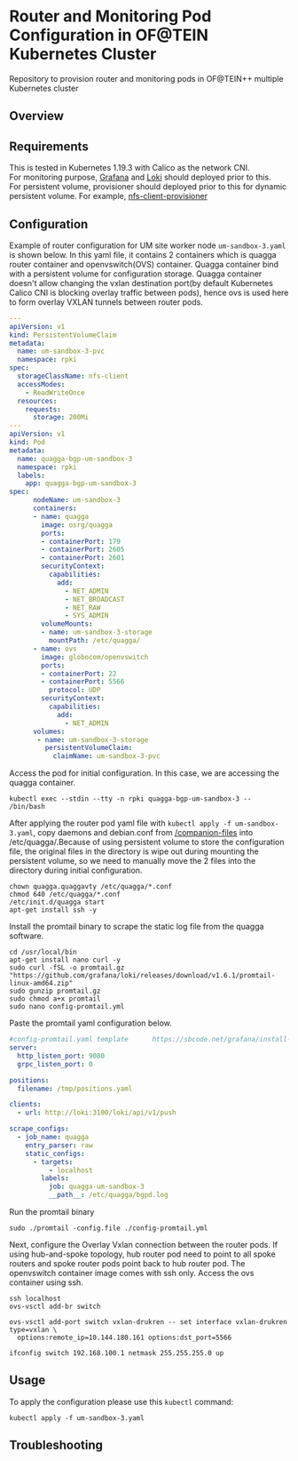 # Router and Monitoring Pod Configuration in OF@TEIN Kubernetes Cluster
Repository to provision router and monitoring pods in OF@TEIN++ multiple Kubernetes cluster

## Overview

## Requirements

This is tested in Kubernetes 1.19.3 with Calico as the network CNI.\
For monitoring purpose, [Grafana](https://github.com/prometheus-community/helm-charts/tree/main/charts/kube-prometheus-stack#configuration) and [Loki](https://grafana.com/docs/loki/latest/installation/helm/) should deployed prior to this.\
For persistent volume, provisioner should deployed prior to this for dynamic persistent volume. For example, [nfs-client-provisioner](https://github.com/helm/charts/tree/master/stable/nfs-client-provisioner)

## Configuration

Example of router configuration for UM site worker node `um-sandbox-3.yaml` is shown below. In this yaml file, it contains 2 containers which is quagga router container and openvswitch(OVS) container. Quagga container bind with a persistent volume for configuration storage. Quagga container doesn't allow changing the vxlan destination port(by default Kubernetes Calico CNI is blocking overlay traffic between pods), hence ovs is used here to form overlay VXLAN tunnels between router pods. 

```yaml
---
apiVersion: v1
kind: PersistentVolumeClaim
metadata:
  name: um-sandbox-3-pvc
  namespace: rpki
spec:
  storageClassName: nfs-client
  accessModes:
    - ReadWriteOnce
  resources:
    requests:
      storage: 200Mi
---
apiVersion: v1
kind: Pod
metadata:
  name: quagga-bgp-um-sandbox-3
  namespace: rpki
  labels:
    app: quagga-bgp-um-sandbox-3
spec:
      nodeName: um-sandbox-3
      containers:
      - name: quagga
        image: osrg/quagga
        ports:
        - containerPort: 179
        - containerPort: 2605
        - containerPort: 2601
        securityContext:
          capabilities:
            add:
              - NET_ADMIN
              - NET_BROADCAST
              - NET_RAW
              - SYS_ADMIN
        volumeMounts:
        - name: um-sandbox-3-storage
          mountPath: /etc/quagga/
      - name: ovs
        image: globocom/openvswitch
        ports:
        - containerPort: 22
        - containerPort: 5566
          protocol: UDP
        securityContext:
          capabilities:
            add:
              - NET_ADMIN
      volumes:
       - name: um-sandbox-3-storage
         persistentVolumeClaim:
           claimName: um-sandbox-3-pvc

```
Access the pod for initial configuration. In this case, we are accessing the quagga container.
```
kubectl exec --stdin --tty -n rpki quagga-bgp-um-sandbox-3 -- /bin/bash
```

After applying the router pod yaml file with ```kubectl apply -f um-sandbox-3.yaml```, copy daemons and debian.conf from [/companion-files](https://github.com/skywood123/OFTEIN-Router-and-Monitoring-Pod/tree/temporary/router-pod/companion-files) into /etc/quagga/.Because of using persistent volume to store the configuration file, the original files in the directory is wipe out during mounting the persistent volume, so we need to manually move the 2 files into the directory during initial configuration.

```
chown quagga.quaggavty /etc/quagga/*.conf
chmod 640 /etc/quagga/*.conf
/etc/init.d/quagga start
apt-get install ssh -y
```

Install the promtail binary to scrape the static log file from the quagga software.
```
cd /usr/local/bin
apt-get install nano curl -y
sudo curl -fSL -o promtail.gz "https://github.com/grafana/loki/releases/download/v1.6.1/promtail-linux-amd64.zip"
sudo gunzip promtail.gz
sudo chmod a+x promtail
sudo nano config-promtail.yml
```
Paste the promtail yaml configuration below.

```yaml
#config-promtail.yaml template		https://sbcode.net/grafana/install-promtail-service/
server:
  http_listen_port: 9080
  grpc_listen_port: 0

positions:
  filename: /tmp/positions.yaml

clients:
  - url: http://loki:3100/loki/api/v1/push

scrape_configs:
  - job_name: quagga
    entry_parser: raw
    static_configs:
      - targets:
          - localhost
        labels:
          job: quagga-um-sandbox-3
          __path__: /etc/quagga/bgpd.log

```

Run the promtail binary 
```
sudo ./promtail -config.file ./config-promtail.yml
```
Next, configure the Overlay Vxlan connection between the router pods. If using hub-and-spoke topology, hub router pod need to point to all spoke routers and spoke router pods point back to hub router pod.
The openvswitch container image comes with ssh only. Access the ovs container using ssh.

```
ssh localhost
ovs-vsctl add-br switch

ovs-vsctl add-port switch vxlan-drukren -- set interface vxlan-drukren type=vxlan \
  options:remote_ip=10.144.180.161 options:dst_port=5566 

ifconfig switch 192.168.100.1 netmask 255.255.255.0 up 
```
## Usage

To apply the configuration please use this `kubectl` command:

```shell script
kubectl apply -f um-sandbox-3.yaml
```

## Troubleshooting
